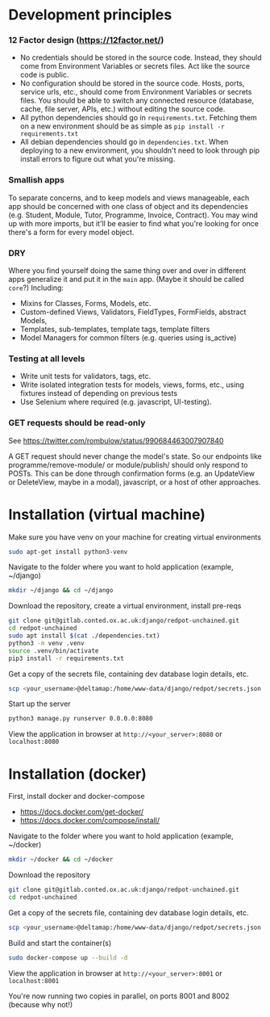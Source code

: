 # Development principles

### 12 Factor design (https://12factor.net/)
* No credentials should be stored in the source code.  Instead, they should come from Environment Variables or secrets files.  Act like the source code is public.
* No configuration should be stored in the source code.  Hosts, ports, service urls, etc., should come from Environment Variables or secrets files.  You should be able to switch any connected resource (database, cache, file server, APIs, etc.) without editing the source code.
* All python dependencies should go in `requirements.txt`.  Fetching them on a new environment should be as simple as `pip install -r requirements.txt`
* All debian dependencies should go in `dependencies.txt`.  When deploying to a new environment, you shouldn't need to look through pip install errors to figure out what you're missing.

### Smallish apps
To separate concerns, and to keep models and views manageable, each app should be concerned with one class of object and its dependencies (e.g. Student, Module, Tutor, Programme, Invoice, Contract).  You may wind up with more imports, but it'll be easier to find what you're looking for once there's a form for every model object.

### DRY
Where you find yourself doing the same thing over and over in different apps generalize it and put it in the `main` app. (Maybe it should be called `core`?)
Including:
* Mixins for Classes, Forms, Models, etc.
* Custom-defined Views, Validators, FieldTypes, FormFields, abstract Models, 
* Templates, sub-templates, template tags, template filters
* Model Managers for common filters (e.g. queries using is_active)

### Testing at all levels
* Write unit tests for validators, tags, etc.
* Write isolated integration tests for models, views, forms, etc., using fixtures instead of depending on previous tests
* Use Selenium where required (e.g. javascript, UI-testing).

### GET requests should be read-only
See https://twitter.com/rombulow/status/990684463007907840

A GET request should never change the model's state.  So our endpoints like programme/remove-module/ or module/publish/
should only respond to POSTs.  This can be done through confirmation forms (e.g. an UpdateView or DeleteView, maybe in a 
modal), javascript, or a host of other approaches.

# Installation (virtual machine)

Make sure you have venv on your machine for creating virtual environments
```bash
sudo apt-get install python3-venv
```

Navigate to the folder where you want to hold application (example, ~/django)
```bash 
mkdir ~/django && cd ~/django
```

Download the repository, create a virtual environment, install pre-reqs
```bash 
git clone git@gitlab.conted.ox.ac.uk:django/redpot-unchained.git
cd redpot-unchained
sudo apt install $(cat ./dependencies.txt)
python3 -m venv .venv
source .venv/bin/activate
pip3 install -r requirements.txt
```

Get a copy of the secrets file, containing dev database login details, etc.
```bash 
scp <your_username>@deltamap:/home/www-data/django/redpot/secrets.json .
```

Start up the server
```bash
python3 manage.py runserver 0.0.0.0:8080
```

View the application in browser at `http://<your_server>:8080` or `localhost:8080`

# Installation (docker)

First, install docker and docker-compose
* https://docs.docker.com/get-docker/
* https://docs.docker.com/compose/install/

Navigate to the folder where you want to hold application (example, ~/docker)
```bash 
mkdir ~/docker && cd ~/docker
```

Download the repository
```bash 
git clone git@gitlab.conted.ox.ac.uk:django/redpot-unchained.git
cd redpot-unchained
```

Get a copy of the secrets file, containing dev database login details, etc.
```bash 
scp <your_username>@deltamap:/home/www-data/django/redpot/secrets.json .
```

Build and start the container(s)
```bash
sudo docker-compose up --build -d
```

View the application in browser at `http://<your_server>:8001` or `localhost:8001`

You're now running two copies in parallel, on ports 8001 and 8002 (because why not!)